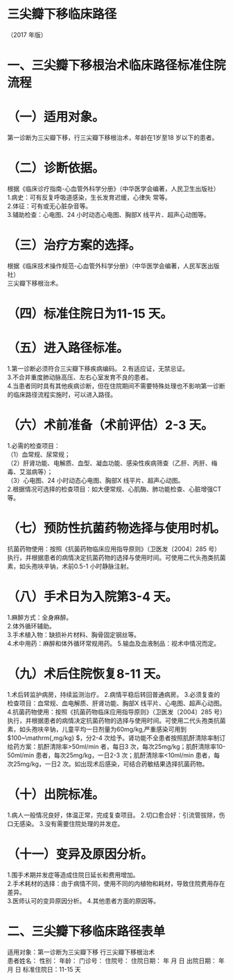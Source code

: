 # 三尖瓣下移临床路径  
（2017 年版）  
# 一、三尖瓣下移根治术临床路径标准住院流程  
# （一）适用对象。  
第一诊断为三尖瓣下移，行三尖瓣下移根治术，年龄在1岁至18 岁以下的患者。  
# （二）诊断依据。  
根据《临床诊疗指南-心血管外科学分册》（中华医学会编著，人民卫生出版社）  
1.病史：可有反复呼吸道感染，生长发育迟缓，心律失 常等。  
2.体征：可有或无心脏杂音等。  
3.辅助检查：心电图、24 小时动态心电图、胸部X 线平片、超声心动图等。  
# （三）治疗方案的选择。  
根据《临床技术操作规范-心血管外科学分册》（中华医学会编著，人民军医出版社）  
三尖瓣下移根治术。  
# （四）标准住院日为11-15 天。  
# （五）进入路径标准。  
1.第一诊断必须符合三尖瓣下移疾病编码。 2.有适应证，无禁忌证。  
3.不合并重度肺动脉高压、左右心室发育不良的患者。  
4.当患者同时具有其他疾病诊断，但在住院期间不需要特殊处理也不影响第一诊断的临床路径流程实施时，可以进入路径。  
# （六）术前准备（术前评估）2-3 天。  
1.必需的检查项目：  
（1）血常规、尿常规；  
（2）肝肾功能、电解质、血型、凝血功能、感染性疾病筛查（乙肝、丙肝、梅毒、艾滋病等）；  
（3）心电图、24 小时动态心电图、胸部X 线平片、超声心动图。  
2.根据情况可选择的检查项目：如大便常规、心肌酶、肺功能检查、心脏增强CT 等。  
# （七）预防性抗菌药物选择与使用时机。  
抗菌药物使用：按照《抗菌药物临床应用指导原则》（卫医发〔2004〕285 号）执行，并根据患者的病情决定抗菌药物的选择与使用时间。可使用二代头孢类抗菌素，如头孢呋辛钠，术前0.5-1 小时静脉注射。  
# （八）手术日为入院第3-4 天。  
1.麻醉方式：全身麻醉。  
2.体外循环辅助。  
3.手术植入物：缺损补片材料、胸骨固定钢丝等。  
4.术中用药：麻醉和体外循环常规用药。 5.输血及血液制品：视术中情况而定。  
# （九）术后住院恢复8-11 天。  
1.术后转监护病房，持续监测治疗。 2.病情平稳后转回普通病房。 3.必须复查的检查项目：血常规、血电解质、肝肾功能、胸部X 线平片、心电图、超声心动图。  
4.抗菌药物使用：按照《抗菌药物临床应用指导原则》（卫医发〔2004〕285 号）执行，并根据患者的病情决定抗菌药物的选择与使用时间。可使用二代头孢类抗菌素，如头孢呋辛钠，儿童平均一日剂量为60mg/kg,严重感染可用到 $100~\mathrm{\,mg/kg} $，分2-4 次给予。肾功能不全患者按照肌酐清除率制订给药方案：肌酐清除率>50ml/min 者，每日3 次，每次25mg/kg；肌酐清除率10-50ml/min 患者，每次25mg/kg，一日2-3 次；肌酐清除率<10ml/min 患者，每次25mg/kg，一日2 次。如出现术后感染，可结合药敏结果选择抗菌药物。  
# （十）出院标准。  
1.病人一般情况良好，体温正常，完成复查项目。 2.切口愈合好：引流管拔除，伤口无感染。 3.没有需要住院处理的并发症。  
# （十一）变异及原因分析。  
1.围手术期并发症等造成住院日延长和费用增加。  
2.手术耗材的选择：由于病情不同，使用不同的内植物和耗材，导致住院费用存在差异。  
3.医师认可的变异原因分析。 4.其他患者方面的原因等。  
# 二、三尖瓣下移临床路径表单  
适用对象：第一诊断为三尖瓣下移 行三尖瓣下移根治术  
患者姓名：           性别：    年龄：    门诊号：       住院号：       住院日期：   年  月  日 出院日期：   年  月   日  标准住院日：11-15 天  
